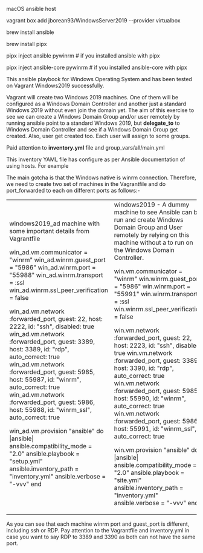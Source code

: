 macOS ansible host

vagrant box add jborean93/WindowsServer2019 --provider virtualbox

brew install ansible

brew install pipx

pipx inject ansible pywinrm  # if you installed ansible with pipx

pipx inject ansible-core pywinrm  # if you installed ansible-core with pipx

This ansible playbook for Windows Operating System and has been tested on Vagrant Windows2019 successfully.

Vagrant will create two Windows 2019 machines. One of them will be configured as a Windows Domain Controller and another just a standard Windows 2019 without even join the domain yet. The aim of this exercise to see we can create a Windows Domain Group and/or user remotely by running ansible point to a standard Windows 2019, but **delegate_to** to Windows Domain Controller and see if a Windows Domain Group get created. Also, user get created too. Each user will assign to some groups.

Paid attention to **inventory.yml** file and group_vars/all/main.yml

This inventory YAML file has configure as per Ansible documentation of using hosts. For example

The main gotcha is that the Windows native is winrm connection. Therefore, we need to create two set of machines in the Vagrantfile and do port_forwarded to each on different ports as follows:-

<table>
<tr>
<td>
windows2019_ad machine with some important details from Vagrantfile

win_ad.vm.communicator = "winrm"
win_ad.winrm.guest_port = "5986"
win_ad.winrm.port = "55988"
win_ad.winrm.transport = :ssl
win_ad.winrm.ssl_peer_verification = false

win_ad.vm.network :forwarded_port, guest: 22, host: 2222, id: "ssh", disabled: true
win_ad.vm.network :forwarded_port, guest: 3389, host: 3389, id: "rdp", auto_correct: true
win_ad.vm.network :forwarded_port, guest: 5985, host: 55987, id: "winrm", auto_correct: true
win_ad.vm.network :forwarded_port, guest: 5986, host: 55988, id: "winrm_ssl", auto_correct: true

win_ad.vm.provision "ansible" do |ansible|
    ansible.compatibility_mode = "2.0"
    ansible.playbook = "setup.yml"
    ansible.inventory_path = "inventory.yml"
    ansible.verbose = "-vvv"
end
</td>
<td>
windows2019 - A dummy machine to see Ansible can be run and create Windows Domain Group and User remotely by relying on this machine without a to run on the Windows Domain Controller.

win.vm.communicator = "winrm"
win.winrm.guest_port = "5986"
win.winrm.port = "55991"
win.winrm.transport = :ssl
win.winrm.ssl_peer_verification = false

win.vm.network :forwarded_port, guest: 22, host: 2223, id: "ssh", disabled: true
win.vm.network :forwarded_port, guest: 3389, host: 3390, id: "rdp", auto_correct: true
win.vm.network :forwarded_port, guest: 5985, host: 55990, id: "winrm", auto_correct: true
win.vm.network :forwarded_port, guest: 5986, host: 55991, id: "winrm_ssl", auto_correct: true

win.vm.provision "ansible" do |ansible|
    ansible.compatibility_mode = "2.0"
    ansible.playbook = "site.yml"
    ansible.inventory_path = "inventory.yml"
    ansible.verbose = "-vvv"
end
</td>
</tr>
</table>

As you can see that each machine winrm port and guest_port is different, including ssh or RDP. Pay attention to the Vagrantfile and inventory.yml in case you want to say RDP to 3389 and 3390 as both can not have the same port.
